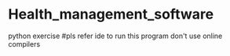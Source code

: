 # Health_management_software
python exercise
#pls refer ide to run this program don't use online compilers
